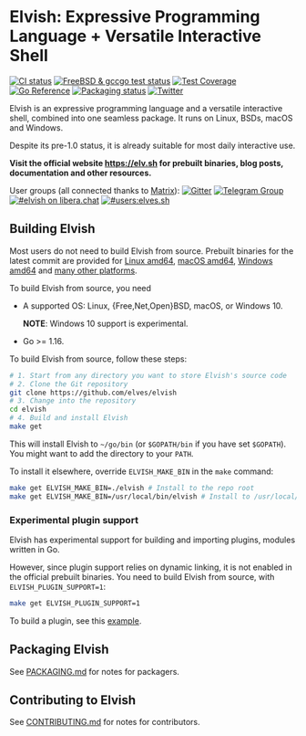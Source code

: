 # Elvish: Expressive Programming Language + Versatile Interactive Shell

[![CI status](https://github.com/elves/elvish/workflows/CI/badge.svg)](https://github.com/elves/elvish/actions?query=workflow%3ACI)
[![FreeBSD & gccgo test status](https://img.shields.io/cirrus/github/elves/elvish?logo=Cirrus%20CI&label=CI2)](https://cirrus-ci.com/github/elves/elvish/master)
[![Test Coverage](https://img.shields.io/codecov/c/github/elves/elvish/master.svg?logo=Codecov&label=coverage)](https://app.codecov.io/gh/elves/elvish/branch/master)
[![Go Reference](https://pkg.go.dev/badge/src.elv.sh@master.svg)](https://pkg.go.dev/src.elv.sh@master)
[![Packaging status](https://repology.org/badge/tiny-repos/elvish.svg)](https://repology.org/project/elvish/versions)
[![Twitter](https://img.shields.io/twitter/url/http/shields.io.svg?style=social)](https://twitter.com/ElvishShell)

Elvish is an expressive programming language and a versatile interactive shell,
combined into one seamless package. It runs on Linux, BSDs, macOS and Windows.

Despite its pre-1.0 status, it is already suitable for most daily interactive
use.

**Visit the official website https://elv.sh for prebuilt binaries, blog posts,
documentation and other resources.**

User groups (all connected thanks to [Matrix](https://matrix.org)):
[![Gitter](https://img.shields.io/badge/gitter-elves/elvish-blue.svg?logo=gitter-white)](https://gitter.im/elves/elvish)
[![Telegram Group](https://img.shields.io/badge/telegram-@elvish-blue.svg)](https://telegram.me/elvish)
[![#elvish on libera.chat](https://img.shields.io/badge/libera.chat-%23elvish-blue.svg)](https://web.libera.chat/#elvish)
[![#users:elves.sh](https://img.shields.io/badge/matrix-%23users:elv.sh-blue.svg)](https://matrix.to/#/#users:elves.sh)

## Building Elvish

Most users do not need to build Elvish from source. Prebuilt binaries for the
latest commit are provided for
[Linux amd64](https://dl.elv.sh/linux-amd64/elvish-HEAD.tar.gz),
[macOS amd64](https://dl.elv.sh/darwin-amd64/elvish-HEAD.tar.gz),
[Windows amd64](https://dl.elv.sh/windows-amd64/elvish-HEAD.zip) and
[many other platforms](https://elv.sh/get).

To build Elvish from source, you need

-   A supported OS: Linux, {Free,Net,Open}BSD, macOS, or Windows 10.

    **NOTE**: Windows 10 support is experimental.

-   Go >= 1.16.

To build Elvish from source, follow these steps:

```sh
# 1. Start from any directory you want to store Elvish's source code
# 2. Clone the Git repository
git clone https://github.com/elves/elvish
# 3. Change into the repository
cd elvish
# 4. Build and install Elvish
make get
```

This will install Elvish to `~/go/bin` (or `$GOPATH/bin` if you have set
`$GOPATH`). You might want to add the directory to your `PATH`.

To install it elsewhere, override `ELVISH_MAKE_BIN` in the `make` command:

```sh
make get ELVISH_MAKE_BIN=./elvish # Install to the repo root
make get ELVISH_MAKE_BIN=/usr/local/bin/elvish # Install to /usr/local/bin
```

### Experimental plugin support

Elvish has experimental support for building and importing plugins, modules
written in Go.

However, since plugin support relies on dynamic linking, it is not enabled in
the official prebuilt binaries. You need to build Elvish from source, with
`ELVISH_PLUGIN_SUPPORT=1`:

```sh
make get ELVISH_PLUGIN_SUPPORT=1
```

To build a plugin, see this [example](https://github.com/elves/sample-plugin).

## Packaging Elvish

See [PACKAGING.md](PACKAGING.md) for notes for packagers.

## Contributing to Elvish

See [CONTRIBUTING.md](CONTRIBUTING.md) for notes for contributors.
